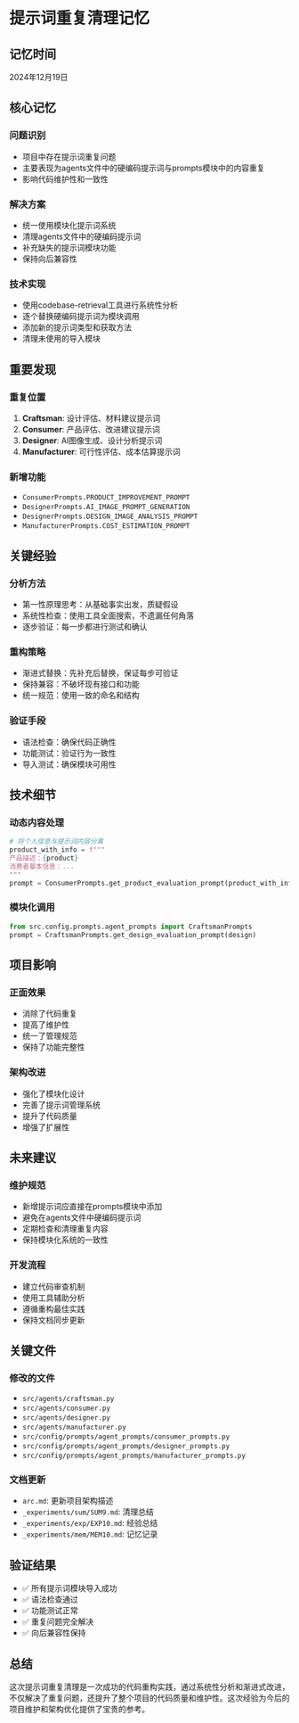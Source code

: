 # 提示词重复清理记忆

## 记忆时间
2024年12月19日

## 核心记忆

### 问题识别
- 项目中存在提示词重复问题
- 主要表现为agents文件中的硬编码提示词与prompts模块中的内容重复
- 影响代码维护性和一致性

### 解决方案
- 统一使用模块化提示词系统
- 清理agents文件中的硬编码提示词
- 补充缺失的提示词模块功能
- 保持向后兼容性

### 技术实现
- 使用codebase-retrieval工具进行系统性分析
- 逐个替换硬编码提示词为模块调用
- 添加新的提示词类型和获取方法
- 清理未使用的导入模块

## 重要发现

### 重复位置
1. **Craftsman**: 设计评估、材料建议提示词
2. **Consumer**: 产品评估、改进建议提示词
3. **Designer**: AI图像生成、设计分析提示词
4. **Manufacturer**: 可行性评估、成本估算提示词

### 新增功能
- `ConsumerPrompts.PRODUCT_IMPROVEMENT_PROMPT`
- `DesignerPrompts.AI_IMAGE_PROMPT_GENERATION`
- `DesignerPrompts.DESIGN_IMAGE_ANALYSIS_PROMPT`
- `ManufacturerPrompts.COST_ESTIMATION_PROMPT`

## 关键经验

### 分析方法
- 第一性原理思考：从基础事实出发，质疑假设
- 系统性检查：使用工具全面搜索，不遗漏任何角落
- 逐步验证：每一步都进行测试和确认

### 重构策略
- 渐进式替换：先补充后替换，保证每步可验证
- 保持兼容：不破坏现有接口和功能
- 统一规范：使用一致的命名和结构

### 验证手段
- 语法检查：确保代码正确性
- 功能测试：验证行为一致性
- 导入测试：确保模块可用性

## 技术细节

### 动态内容处理
```python
# 将个人信息与提示词内容分离
product_with_info = f"""
产品描述：{product}
消费者基本信息：...
"""
prompt = ConsumerPrompts.get_product_evaluation_prompt(product_with_info)
```

### 模块化调用
```python
from src.config.prompts.agent_prompts import CraftsmanPrompts
prompt = CraftsmanPrompts.get_design_evaluation_prompt(design)
```

## 项目影响

### 正面效果
- 消除了代码重复
- 提高了维护性
- 统一了管理规范
- 保持了功能完整性

### 架构改进
- 强化了模块化设计
- 完善了提示词管理系统
- 提升了代码质量
- 增强了扩展性

## 未来建议

### 维护规范
- 新增提示词应直接在prompts模块中添加
- 避免在agents文件中硬编码提示词
- 定期检查和清理重复内容
- 保持模块化系统的一致性

### 开发流程
- 建立代码审查机制
- 使用工具辅助分析
- 遵循重构最佳实践
- 保持文档同步更新

## 关键文件

### 修改的文件
- `src/agents/craftsman.py`
- `src/agents/consumer.py`
- `src/agents/designer.py`
- `src/agents/manufacturer.py`
- `src/config/prompts/agent_prompts/consumer_prompts.py`
- `src/config/prompts/agent_prompts/designer_prompts.py`
- `src/config/prompts/agent_prompts/manufacturer_prompts.py`

### 文档更新
- `arc.md`: 更新项目架构描述
- `_experiments/sum/SUM9.md`: 清理总结
- `_experiments/exp/EXP10.md`: 经验总结
- `_experiments/mem/MEM10.md`: 记忆记录

## 验证结果
- ✅ 所有提示词模块导入成功
- ✅ 语法检查通过
- ✅ 功能测试正常
- ✅ 重复问题完全解决
- ✅ 向后兼容性保持

## 总结
这次提示词重复清理是一次成功的代码重构实践，通过系统性分析和渐进式改进，不仅解决了重复问题，还提升了整个项目的代码质量和维护性。这次经验为今后的项目维护和架构优化提供了宝贵的参考。
